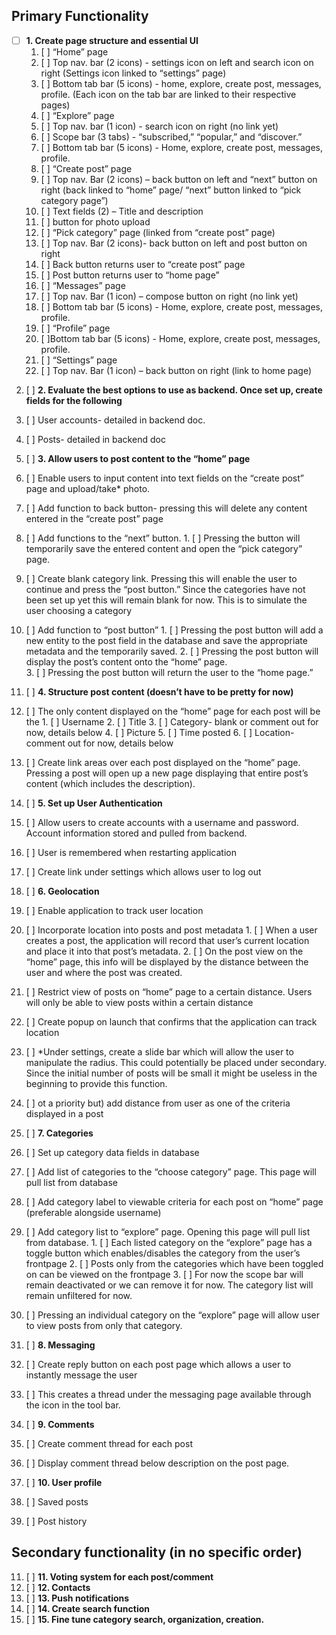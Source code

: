 Primary Functionality  
----------------------


- [ ] **1. Create page structure and essential UI**
  1. [ ] “Home” page
    1. [ ] Top nav. bar (2 icons) - settings icon on left and search icon on right (Settings icon linked to “settings”        page)
    2. [ ] Bottom tab bar (5 icons) - home, explore, create post, messages, profile. (Each icon on the tab bar are            linked to their respective pages)
  2. [ ] “Explore” page
    1. [ ] Top nav. bar (1 icon) - search icon on right (no link yet)
    2. [ ] Scope bar (3 tabs) - “subscribed,” “popular,” and “discover.”
    3. [ ] Bottom tab bar (5 icons) - Home, explore, create post, messages, profile.
  3. [ ] “Create post” page
    1. [ ] Top nav. Bar (2 icons) – back button on left and “next” button on right (back linked to “home” page/ “next”        button linked to “pick category page”)
    2. [ ] Text fields (2) – Title and description
    3. [ ] button for photo upload
  4. [ ] “Pick category” page (linked from “create post” page)
    1. [ ] Top nav. Bar (2 icons)- back button on left and post button on right 
    2. [ ] Back button returns user to “create post” page 
    3. [ ]	Post button returns user to “home page”
  5. [ ] “Messages” page
    1. [ ] Top nav. Bar (1 icon) – compose button on right (no link yet)
    2. [ ]	Bottom tab bar (5 icons) - Home, explore, create post, messages, profile.
  6. [ ] “Profile” page
    1. [ ]Bottom tab bar (5 icons) - Home, explore, create post, messages, profile.
  7. [ ] “Settings” page
    1. [ ] Top nav. Bar (1 icon) – back button on right (link to home page)

2. [ ] **2. Evaluate the best options to use as backend. Once set up, create fields for the following**
  1. [ ] User accounts- detailed in backend doc. 
  2. [ ] Posts- detailed in backend doc

3. [ ] **3. Allow users to post content to the “home” page**
  1. [ ] Enable users to input content into text fields on the “create post” page and upload/take* photo. 
  2. [ ] Add function to back button- pressing this will delete any content entered in the “create post” page
  3. [ ] Add functions to the “next” button. 
    1. [ ] Pressing the button will temporarily save the entered content and open the “pick category” page.
  4. [ ] Create blank category link. Pressing this will enable the user to continue and press the “post button.” Since     the categories have not been set up yet this will remain blank for now. This is to simulate the user choosing a        category
  5. [ ] Add function to “post button”
    1. [ ] Pressing the post button will add a new entity to the post field in the database and save the appropriate          metadata and the temporarily saved.
    2. [ ] Pressing the post button will display the post’s content onto the “home” page.  
    3. [ ] Pressing the post button will return the user to the “home page.”

4. [ ] **4. Structure post content (doesn’t have to be pretty for now)**
  1. [ ] The only content displayed on the “home” page for each post will be the 
    1. [ ] Username
    2. [ ] Title 
    3. [ ] Category- blank or comment out for now, details below
    4. [ ] Picture
    5. [ ] Time posted
    6. [ ] Location- comment out for now, details below
  2. [ ] Create link areas over each post displayed on the “home” page. Pressing a post will open up a new page             displaying that entire post’s content (which includes the description).

5. [ ] **5. Set up User Authentication**
  1. [ ] Allow users to create accounts with a username and password.  Account information stored and pulled from           backend.
  2. [ ] User is remembered when restarting application
  3. [ ] Create link under settings which allows user to log out

6. [ ] **6. Geolocation** 
  1. [ ] Enable application to track user location 
  2. [ ] Incorporate location into posts and post metadata
    1. [ ] When a user creates a post, the application will record that user’s current location and place it into that        post’s metadata.
    2. [ ] On the post view on the “home” page, this info will be displayed by the distance between the user and where        the post was created.
  3. [ ] Restrict view of posts on “home” page to a certain distance. Users will only be able to view posts within a        certain distance
  4. [ ] Create popup on launch that confirms that the application can track location
  5. [ ] *Under settings, create a slide bar which will allow the user to manipulate the radius. This could potentially      be placed under secondary.  Since the initial number of posts will be small it might be useless in the beginning        to provide this function.
  6. [ ] ot a priority but) add distance from user as one of the criteria displayed in a post

7. [ ] **7. Categories**
  1. [ ] Set up category data fields in database
  2. [ ] Add list of categories to the “choose category” page. This page will pull list from database
  3. [ ] Add category label to viewable criteria for each post on “home” page (preferable alongside username)
  4. [ ] Add category list to “explore” page. Opening this page will pull list from database.
    1. [ ] Each listed category on the “explore” page has a toggle button which enables/disables the category from the        user’s frontpage
    2. [ ] Posts only from the categories which have been toggled on can be viewed on the frontpage
    3. [ ] For now the scope bar will remain deactivated or we can remove it for now. The category list will remain           unfiltered for now. 
  5. [ ] Pressing an individual category on the “explore” page will allow user to view posts from only that category.

8. [ ] **8. Messaging**
  1. [ ] Create reply button on each post page which allows a user to instantly message the user
  2. [ ] This creates a thread under the messaging page available through the icon in the tool bar. 

9. [ ] **9.	Comments**
  1. [ ] Create comment thread for each post
  2. [ ] Display comment thread below description on the post page.

10. [ ]	**10. User profile**
  1. [ ] Saved posts
  2. [ ] Post history

Secondary functionality (in no specific order)
----------------------------------------------

11.	[ ] **11. Voting system for each post/comment**
12.	[ ] **12. Contacts**
13.	[ ] **13. Push notifications**
13. [ ]	**14. Create search function**
14.	[ ] **15. Fine tune category search, organization, creation.** 


